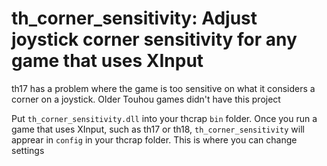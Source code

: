 # th_corner_sensitivity: Adjust joystick corner sensitivity for any game that uses XInput
th17 has a problem where the game is too sensitive on what it considers a corner on a joystick. Older Touhou games didn't have this project

Put `th_corner_sensitivity.dll` into your thcrap `bin` folder. Once you run a game that uses XInput, such as th17 or th18, `th_corner_sensitivity` will apprear in `config` in your thcrap folder. This is where you can change settings

